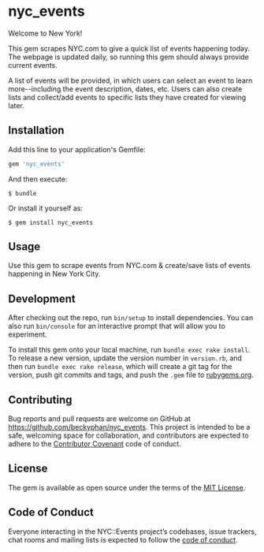 # nyc_events

Welcome to New York!

This gem scrapes NYC.com to give a quick list of events happening today. The webpage is updated daily, so running this gem should always provide current events.

A list of events will be provided, in which users can select an event to learn more--including the event description, dates, etc.
Users can also create lists and collect/add events to specific lists they have created for viewing later.

## Installation

Add this line to your application's Gemfile:

```ruby
gem 'nyc_events'
```

And then execute:

    $ bundle

Or install it yourself as:

    $ gem install nyc_events

## Usage

Use this gem to scrape events from NYC.com & create/save lists of events happening in New York City.

## Development

After checking out the repo, run `bin/setup` to install dependencies. You can also run `bin/console` for an interactive prompt that will allow you to experiment.

To install this gem onto your local machine, run `bundle exec rake install`. To release a new version, update the version number in `version.rb`, and then run `bundle exec rake release`, which will create a git tag for the version, push git commits and tags, and push the `.gem` file to [rubygems.org](https://rubygems.org).

## Contributing

Bug reports and pull requests are welcome on GitHub at https://github.com/beckyphan/nyc_events. This project is intended to be a safe, welcoming space for collaboration, and contributors are expected to adhere to the [Contributor Covenant](http://contributor-covenant.org) code of conduct.

## License

The gem is available as open source under the terms of the [MIT License](https://opensource.org/licenses/MIT).

## Code of Conduct

Everyone interacting in the NYC::Events project’s codebases, issue trackers, chat rooms and mailing lists is expected to follow the [code of conduct](https://github.com/'beckyphan'/nyc_events/blob/master/CODE_OF_CONDUCT.md).

